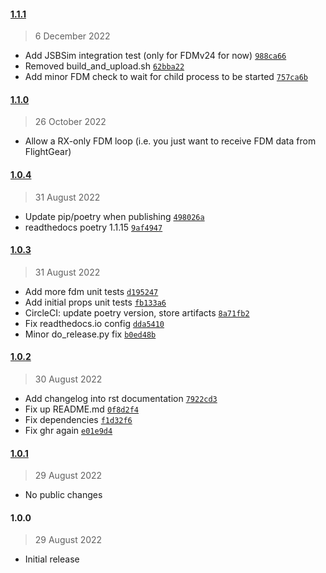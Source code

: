 #### [1.1.1](https://github.com/julianneswinoga/flightgear-python/compare/1.1.0...1.1.1)

> 6 December 2022

- Add JSBSim integration test (only for FDMv24 for now) [`988ca66`](https://github.com/julianneswinoga/flightgear-python/commit/988ca66ca2572fa10078595c418500c231e568d5)
- Removed build_and_upload.sh [`62bba22`](https://github.com/julianneswinoga/flightgear-python/commit/62bba22a01d98cd634f6e24ffba63e238c2f5fe3)
- Add minor FDM check to wait for child process to be started [`757ca6b`](https://github.com/julianneswinoga/flightgear-python/commit/757ca6b6a9e0b95c41e20e79f3af37510ff4f7d4)

#### [1.1.0](https://github.com/julianneswinoga/flightgear-python/compare/1.0.4...1.1.0)

> 26 October 2022

- Allow a RX-only FDM loop (i.e. you just want to receive FDM data from FlightGear)

#### [1.0.4](https://github.com/julianneswinoga/flightgear-python/compare/1.0.3...1.0.4)

> 31 August 2022

- Update pip/poetry when publishing [`498026a`](https://github.com/julianneswinoga/flightgear-python/commit/498026a180577dd6aef09b2ab195415ad2242a00)
- readthedocs poetry 1.1.15 [`9af4947`](https://github.com/julianneswinoga/flightgear-python/commit/9af4947943691c43aa8930d04df2989ba4c4784b)

#### [1.0.3](https://github.com/julianneswinoga/flightgear-python/compare/1.0.2...1.0.3)

> 31 August 2022

- Add more fdm unit tests [`d195247`](https://github.com/julianneswinoga/flightgear-python/commit/d19524757e6bbc943e0f1b9b69464fb8207e39cf)
- Add initial props unit tests [`fb133a6`](https://github.com/julianneswinoga/flightgear-python/commit/fb133a606b2fc478afa885ee51fe090a7536d920)
- CircleCI: update poetry version, store artifacts [`8a71fb2`](https://github.com/julianneswinoga/flightgear-python/commit/8a71fb29acf1b37140e9c9e759b4a21071aca0d0)
- Fix readthedocs.io config [`dda5410`](https://github.com/julianneswinoga/flightgear-python/commit/dda5410bf8269ea7c8ea209f6b282a83b43c4480)
- Minor do_release.py fix [`b0ed48b`](https://github.com/julianneswinoga/flightgear-python/commit/b0ed48b83cf945c41bf6cf45ff8619e253c50a2f)

#### [1.0.2](https://github.com/julianneswinoga/flightgear-python/compare/1.0.1...1.0.2)

> 30 August 2022

- Add changelog into rst documentation [`7922cd3`](https://github.com/julianneswinoga/flightgear-python/commit/7922cd30943cdf9c7148cf913737a6c1ac3b36fc)
- Fix up README.md [`0f8d2f4`](https://github.com/julianneswinoga/flightgear-python/commit/0f8d2f4a5d07592bfe216d7b48c292a0cd226a0d)
- Fix dependencies [`f1d32f6`](https://github.com/julianneswinoga/flightgear-python/commit/f1d32f6643dacc75725752118d86507eefa029f8)
- Fix ghr again [`e01e9d4`](https://github.com/julianneswinoga/flightgear-python/commit/e01e9d4fa97b581644a14b09008e3f5b631d27dc)

#### [1.0.1](https://github.com/julianneswinoga/flightgear-python/compare/1.0.0...1.0.1)

> 29 August 2022

- No public changes

#### 1.0.0

> 29 August 2022

- Initial release
